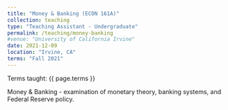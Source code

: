 ```yaml
---
title: "Money & Banking (ECON 161A)"
collection: teaching
type: "Teaching Assistant - Undergraduate"
permalink: /teaching/money-banking
#venue: "University of California Irvine"
date: 2021-12-09
location: "Irvine, CA"
terms: "Fall 2021"
---
```


Terms taught: {{ page.terms }}

Money & Banking - examination of monetary theory, banking systems, and Federal Reserve policy.
